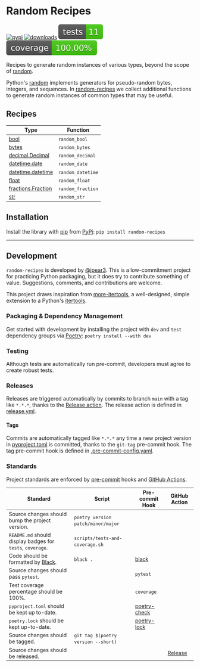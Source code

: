 # Random Recipes

[![pypi](https://img.shields.io/pypi/v/random-recipes)](https://pypi.org/project/random-recipes/#history)
[![downloads](https://img.shields.io/pypi/dm/random-recipes)](https://pypistats.org/packages/random-recipes)
![tests](images/badges/tests.svg)
![coverage](images/badges/coverage.svg)

Recipes to generate random instances of various types, beyond the scope of [random](https://docs.python.org/3/library/random.html).

Python's [random](https://docs.python.org/3/library/random.html) implements generators for pseudo-random bytes, integers, and sequences.
In [random-recipes](https://github.com/ipear3/random-recipes) we collect additional functions to generate random instances of common types that may be useful.

## Recipes

| Type                                                                                      | Function          |
|-------------------------------------------------------------------------------------------|-------------------|
| [bool](https://docs.python.org/3/library/stdtypes.html#boolean-values)                    | `random_bool`     |
| [bytes](https://docs.python.org/3/library/stdtypes.html?highlight=bytes#bytes-objects)    | `random_bytes`    |
| [decimal.Decimal](https://docs.python.org/3/library/decimal.html)                         | `random_decimal`  |
| [datetime.date](https://docs.python.org/3/library/datetime.html#date-objects)             | `random_date`     |
| [datetime.datetime](https://docs.python.org/3/library/datetime.html#datetime-objects)     | `random_datetime` |
| [float](https://docs.python.org/3/library/functions.html#float)                           | `random_float`    |
| [fractions.Fraction](https://docs.python.org/3/library/fractions.html#fractions.Fraction) | `random_fraction` |
| [str](https://docs.python.org/3/library/stdtypes.html#str)                                | `random_str`      |

## Installation

Install the library with [pip](https://pip.pypa.io/en/stable/) from [PyPi](https://pypi.org/):
`pip install random-recipes`

---

## Development

`random-recipes` is developed by [@ipear3](https://github.com/ipear3).
This is a low-commitment project for practicing Python packaging, but it does try to contribute something of value.
Suggestions, comments, and contributions are welcome.

This project draws inspiration from [more-itertools](https://github.com/more-itertools/more-itertools), a well-designed, simple extension to a Python's [itertools](https://docs.python.org/3/library/itertools.html).

### Packaging & Dependency Management
Get started with development by installing the project with `dev` and `test` dependency groups via [Poetry](https://python-poetry.org/): `poetry install --with dev`

### Testing

Although tests are automatically run pre-commit, developers must agree to create robust tests.

### Releases
Releases are triggered automatically by commits to branch `main` with a tag like `*.*.*`, thanks to the [Release action](https://github.com/ipear3/random-recipes/actions/workflows/release.yml).
The release action is defined in [release.yml](https://github.com/ipear3/random-recipes/blob/main/.github/workflows/release.yml).

#### Tags

Commits are automatically tagged like `*.*.*` any time a new project version in [pyproject.toml](pyproject.toml) is committed, thanks to the `git-tag` pre-commit hook.
The tag pre-commit hook is defined in [.pre-commit-config.yaml](.pre-commit-config.yaml).

### Standards

Project standards are enforced by [pre-commit](https://pre-commit.com/) hooks and [GitHub Actions](https://docs.github.com/en/actions).

| Standard                                                                      | Script                              | Pre-commit Hook                                                                                                      | GitHub Action                                                                     |
|-------------------------------------------------------------------------------|-------------------------------------|----------------------------------------------------------------------------------------------------------------------|-----------------------------------------------------------------------------------|
| Source changes should bump the project version.                               | `poetry version patch/minor/major`  |                                                                                                                      |                                                                                   |
| `README.md` should display badges for `tests`, `coverage`.                    | `scripts/tests-and-coverage.sh`     |                                                                                                                      |                                                                                   |
| Code should be formatted by [Black](https://black.readthedocs.io/en/stable/). | `black .`                           | [black](https://black.readthedocs.io/en/stable/integrations/source_version_control.html#version-control-integration) |                                                                                   |
| Source changes should pass `pytest`.                                          |                                     | `pytest`                                                                                                             |                                                                                   |
| Test coverage percentage should be 100%.                                      |                                     | `coverage`                                                                                                           |                                                                                   |
| `pyproject.toml` should be kept up to-date.                                   |                                     | [poetry-check](https://python-poetry.org/docs/master/pre-commit-hooks/#poetry-check)                                 |                                                                                   |
| `poetry.lock` should be kept up-to-date.                                      |                                     | [poetry-lock](https://python-poetry.org/docs/master/pre-commit-hooks/#poetry-check)                                  |                                                                                   |
| Source changes should be tagged.                                              | `git tag $(poetry version --short)` |                                                                                                                      |                                                                                   |
| Source changes should be released.                                            |                                     |                                                                                                                      | [Release](https://github.com/ipear3/random-recipes/actions/workflows/release.yml) |
